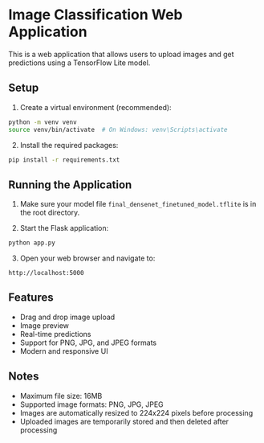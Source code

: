 # Image Classification Web Application

This is a web application that allows users to upload images and get predictions using a TensorFlow Lite model.

## Setup

1. Create a virtual environment (recommended):
```bash
python -m venv venv
source venv/bin/activate  # On Windows: venv\Scripts\activate
```

2. Install the required packages:
```bash
pip install -r requirements.txt
```

## Running the Application

1. Make sure your model file `final_densenet_finetuned_model.tflite` is in the root directory.

2. Start the Flask application:
```bash
python app.py
```

3. Open your web browser and navigate to:
```
http://localhost:5000
```

## Features

- Drag and drop image upload
- Image preview
- Real-time predictions
- Support for PNG, JPG, and JPEG formats
- Modern and responsive UI

## Notes

- Maximum file size: 16MB
- Supported image formats: PNG, JPG, JPEG
- Images are automatically resized to 224x224 pixels before processing
- Uploaded images are temporarily stored and then deleted after processing 
